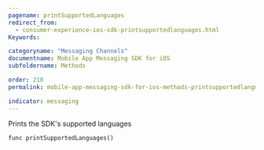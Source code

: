 ```yaml
---
pagename: printSupportedLanguages
redirect_from:
  - consumer-experience-ios-sdk-printsupportedlanguages.html
Keywords:

categoryname: "Messaging Channels"
documentname: Mobile App Messaging SDK for iOS
subfoldername: Methods

order: 210
permalink: mobile-app-messaging-sdk-for-ios-methods-printsupportedlanguages.html

indicator: messaging
---
```


Prints the SDK's supported languages

`func printSupportedLanguages()`
